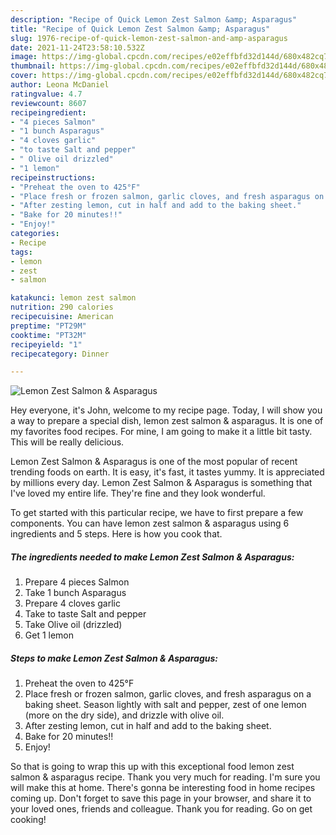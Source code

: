 ```yaml
---
description: "Recipe of Quick Lemon Zest Salmon &amp; Asparagus"
title: "Recipe of Quick Lemon Zest Salmon &amp; Asparagus"
slug: 1976-recipe-of-quick-lemon-zest-salmon-and-amp-asparagus
date: 2021-11-24T23:58:10.532Z
image: https://img-global.cpcdn.com/recipes/e02effbfd32d144d/680x482cq70/lemon-zest-salmon-asparagus-recipe-main-photo.jpg
thumbnail: https://img-global.cpcdn.com/recipes/e02effbfd32d144d/680x482cq70/lemon-zest-salmon-asparagus-recipe-main-photo.jpg
cover: https://img-global.cpcdn.com/recipes/e02effbfd32d144d/680x482cq70/lemon-zest-salmon-asparagus-recipe-main-photo.jpg
author: Leona McDaniel
ratingvalue: 4.7
reviewcount: 8607
recipeingredient:
- "4 pieces Salmon"
- "1 bunch Asparagus"
- "4 cloves garlic"
- "to taste Salt and pepper"
- " Olive oil drizzled"
- "1 lemon"
recipeinstructions:
- "Preheat the oven to 425°F"
- "Place fresh or frozen salmon, garlic cloves, and fresh asparagus on a baking sheet. Season lightly with salt and pepper, zest of one lemon (more on the dry side), and drizzle with olive oil."
- "After zesting lemon, cut in half and add to the baking sheet."
- "Bake for 20 minutes!!"
- "Enjoy!"
categories:
- Recipe
tags:
- lemon
- zest
- salmon

katakunci: lemon zest salmon 
nutrition: 290 calories
recipecuisine: American
preptime: "PT29M"
cooktime: "PT32M"
recipeyield: "1"
recipecategory: Dinner

---
```



![Lemon Zest Salmon & Asparagus](https://img-global.cpcdn.com/recipes/e02effbfd32d144d/680x482cq70/lemon-zest-salmon-asparagus-recipe-main-photo.jpg)

Hey everyone, it's John, welcome to my recipe page. Today, I will show you a way to prepare a special dish, lemon zest salmon & asparagus. It is one of my favorites food recipes. For mine, I am going to make it a little bit tasty. This will be really delicious.



Lemon Zest Salmon & Asparagus is one of the most popular of recent trending foods on earth. It is easy, it's fast, it tastes yummy. It is appreciated by millions every day. Lemon Zest Salmon & Asparagus is something that I've loved my entire life. They're fine and they look wonderful.


To get started with this particular recipe, we have to first prepare a few components. You can have lemon zest salmon & asparagus using 6 ingredients and 5 steps. Here is how you cook that.

<!--inarticleads1-->

##### The ingredients needed to make Lemon Zest Salmon & Asparagus:

1. Prepare 4 pieces Salmon
1. Take 1 bunch Asparagus
1. Prepare 4 cloves garlic
1. Take to taste Salt and pepper
1. Take  Olive oil (drizzled)
1. Get 1 lemon




<!--inarticleads2-->

##### Steps to make Lemon Zest Salmon & Asparagus:

1. Preheat the oven to 425°F
1. Place fresh or frozen salmon, garlic cloves, and fresh asparagus on a baking sheet. Season lightly with salt and pepper, zest of one lemon (more on the dry side), and drizzle with olive oil.
1. After zesting lemon, cut in half and add to the baking sheet.
1. Bake for 20 minutes!!
1. Enjoy!




So that is going to wrap this up with this exceptional food lemon zest salmon & asparagus recipe. Thank you very much for reading. I'm sure you will make this at home. There's gonna be interesting food in home recipes coming up. Don't forget to save this page in your browser, and share it to your loved ones, friends and colleague. Thank you for reading. Go on get cooking!
